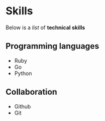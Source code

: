 # Skills

Below is a _list_ of **technical skills**

## Programming languages
- Ruby
- Go
- Python

## Collaboration
- Github
- Git
